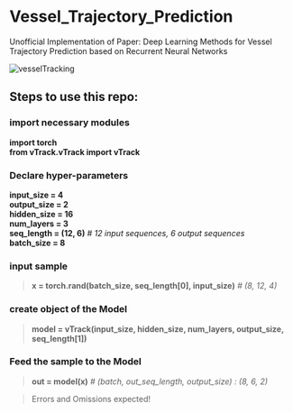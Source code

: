 # Vessel_Trajectory_Prediction

Unofficial Implementation of Paper: Deep Learning Methods for Vessel Trajectory
Prediction based on Recurrent Neural Networks

![vesselTracking](https://github.com/user-attachments/assets/8dd6ef95-6084-4a32-8e5a-27651a37f904)

## Steps to use this repo:

### import necessary modules
__import torch__ \
__from vTrack.vTrack import vTrack__

### Declare hyper-parameters
__input_size = 4__ \
__output_size = 2__ \
__hidden_size = 16__ \
__num_layers = 3__ \
__seq_length = (12, 6)__ _# 12 input sequences, 6 output sequences_ \
__batch_size = 8__

### input sample 
> __x = torch.rand(batch_size, seq_length[0], input_size)__ _# (8, 12, 4)_

### create object of the Model
> __model = vTrack(input_size, hidden_size, num_layers, output_size, seq_length[1])__

### Feed the sample to the Model
> __out = model(x)__ _# (batch, out_seq_length, output_size) : (8, 6, 2)_

> Errors and Omissions expected!
